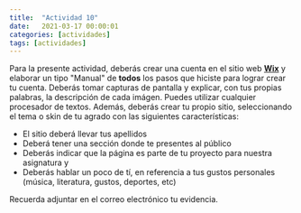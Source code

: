 ```yaml
---
title:  "Actividad 10"
date:   2021-03-17 00:00:01
categories: [actividades]
tags: [actividades]
---
```


Para la presente actividad, deberás crear una cuenta en el sitio web [**Wix**][wix] y elaborar un tipo "Manual" de **todos** los pasos que hiciste para lograr crear tu cuenta.
Deberás tomar capturas de pantalla y explicar, con tus propias palabras, la descripción de cada imágen.
Puedes utilizar cualquier procesador de textos.
Además, deberás crear tu propio sitio, seleccionando el tema o skin de tu agrado con las siguientes características:
+ El sitio deberá llevar tus apellidos
+ Deberá tener una sección donde te presentes al público
+ Deberás indicar que la página es parte de tu proyecto para nuestra asignatura y
+ Deberás hablar un poco de tí, en referencia a tus gustos personales (música, literatura, gustos, deportes, etc)

Recuerda adjuntar en el correo electrónico tu evidencia.

[wix]: https://es.wix.com/